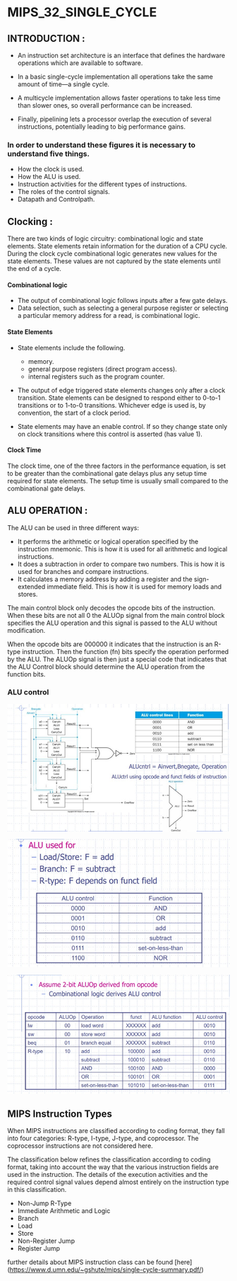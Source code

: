 # MIPS_32_SINGLE_CYCLE

## INTRODUCTION :
- An instruction set architecture is an interface that defines the hardware operations which are available to software.

- In a basic single-cycle implementation all operations take the same amount of time—a single cycle.
- A multicycle implementation allows faster operations to take less time than slower ones, so overall performance can be increased.
- Finally, pipelining lets a processor overlap the execution of several instructions, potentially leading to big performance gains.

### In order to understand these figures it is necessary to understand five things.
- How the clock is used.
- How the ALU is used.
- Instruction activities for the different types of instructions.
- The roles of the control signals.
- Datapath and Controlpath.

## Clocking :
There are two kinds of logic circuitry: combinational logic and state elements. State elements retain information for the duration of a CPU cycle. During the clock cycle combinational logic generates new values for the state elements. These values are not captured by the state elements until the end of a cycle.

#### Combinational logic
- The output of combinational logic follows inputs after a few gate delays.
- Data selection, such as selecting a general purpose register or selecting a particular memory address for a read, is combinational logic.

#### State Elements
- State elements include the following.
   - memory.
   - general purpose registers (direct program access).
   - internal registers such as the program counter.
 
- The output of edge triggered state elements changes only after a clock transition. State elements can be designed to respond either to 0-to-1 transitions or to 1-to-0 transitions. Whichever edge is used is, by convention, the start of a clock period.

- State elements may have an enable control. If so they change state only on clock transitions where this control is asserted (has value 1).

#### Clock Time
The clock time, one of the three factors in the performance equation, is set to be greater than the combinational gate delays plus any setup time required for state elements. The setup time is usually small compared to the combinational gate delays.


## ALU OPERATION :
The ALU can be used in three different ways:

- It performs the arithmetic or logical operation specified by the instruction mnemonic. This is how it is used for all arithmetic and logical instructions.
- It does a subtraction in order to compare two numbers. This is how it is used for branches and compare instructions.
- It calculates a memory address by adding a register and the sign-extended immediate field. This is how it is used for memory loads and stores.

The main control block only decodes the opcode bits of the instruction. When these bits are not all 0 the ALUOp signal from the main control block specifies the ALU operation and this signal is passed to the ALU without modification.

When the opcode bits are 000000 it indicates that the instruction is an R-type instruction. Then the function (fn) bits specify the operation performed by the ALU. The ALUOp signal is then just a special code that indicates that the ALU Control block should determine the ALU operation from the function bits.

### ALU control

![App Screenshot](https://github.com/bhim4078652/MIPS_32_SINGLE_CYCLE/blob/main/images_req/ALU1.jpg)

![App Screenshot](https://github.com/bhim4078652/MIPS_32_SINGLE_CYCLE/blob/main/images_req/ALU2.jpg)

![App Screenshot](https://github.com/bhim4078652/MIPS_32_SINGLE_CYCLE/blob/main/images_req/ALU3.jpg)

## MIPS Instruction Types

When MIPS instructions are classified according to coding format, they fall into four categories: R-type, I-type, J-type, and coprocessor. The coprocessor instructions are not considered here.

The classification below refines the classification according to coding format, taking into account the way that the various instruction fields are used in the instruction. The details of the execution activities and the required control signal values depend almost entirely on the instruction type in this classification.

- Non-Jump R-Type
- Immediate Arithmetic and Logic
- Branch
- Load
- Store
- Non-Register Jump
- Register Jump

further details about MIPS instruction class can be found [here] (https://www.d.umn.edu/~gshute/mips/single-cycle-summary.pdf/) 
